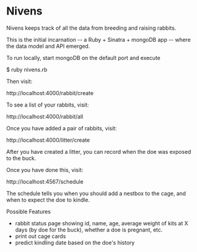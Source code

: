 Nivens
======

Nivens keeps track of all the data from breeding and raising rabbits.

This is the initial incarnation -- a Ruby + Sinatra + mongoDB app -- where the data model and API emerged.

To run locally, start mongoDB on the default port and execute

$ ruby nivens.rb

Then visit:

http://localhost:4000/rabbit/create

To see a list of your rabbits, visit:

http://localhost:4000/rabbit/all

Once you have added a pair of rabbits, visit:

http://localhost:4000/litter/create

After you have created a litter, you can record when the doe was exposed to the buck.

Once you have done this, visit:

http://localhost:4567/schedule

The schedule tells you when you should add a nestbox to the cage, and when to expect the doe to kindle.

Possible Features

- rabbit status page showing id, name, age, average weight of kits at X days (by doe for the buck), whether a doe is pregnant, etc.
- print out cage cards
- predict kindling date based on the doe's history
